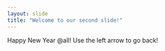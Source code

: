```yaml
---
layout: slide
title: "Welcome to our second slide!"
---
```

Happy New Year @all!
Use the left arrow to go back!
